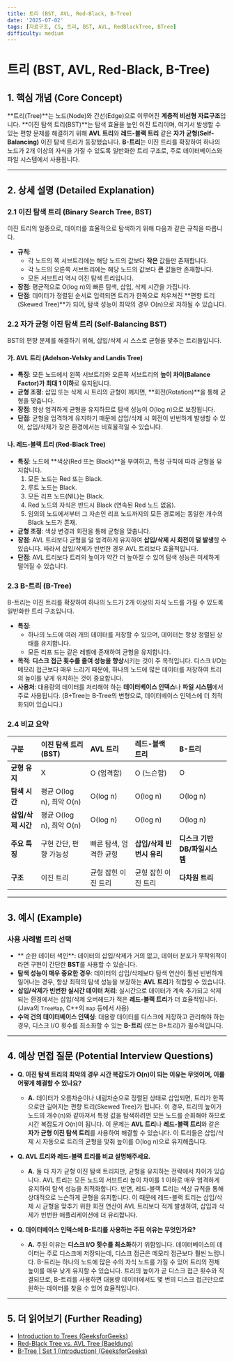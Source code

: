 ```yaml
---
title: 트리 (BST, AVL, Red-Black, B-Tree)
date: '2025-07-02'
tags: [자료구조, CS, 트리, BST, AVL, RedBlackTree, BTree]
difficulty: medium
---
```


# 트리 (BST, AVL, Red-Black, B-Tree)

## 1. 핵심 개념 (Core Concept)

\*\*트리(Tree)\*\*는 노드(Node)와 간선(Edge)으로 이루어진 **계층적 비선형 자료구조**입니다. \*\*이진 탐색 트리(BST)\*\*는 탐색 효율을 높인 이진 트리이며, 여기서 발생할 수 있는 편향 문제를 해결하기 위해 **AVL 트리**와 **레드-블랙 트리** 같은 **자가 균형(Self-Balancing)** 이진 탐색 트리가 등장했습니다. **B-트리**는 이진 트리를 확장하여 하나의 노드가 2개 이상의 자식을 가질 수 있도록 일반화한 트리 구조로, 주로 데이터베이스와 파일 시스템에서 사용됩니다.

______________________________________________________________________

## 2. 상세 설명 (Detailed Explanation)

### 2.1 이진 탐색 트리 (Binary Search Tree, BST)

이진 트리의 일종으로, 데이터를 효율적으로 탐색하기 위해 다음과 같은 규칙을 따릅니다.

- **규칙**:
  - 각 노드의   쪽 서브트리에는 해당 노드의 값보다 **작은** 값들만 존재합니다.
  - 각 노드의 오른쪽 서브트리에는 해당 노드의 값보다 **큰** 값들만 존재합니다.
  - 모든 서브트리 역시 이진 탐색 트리입니다.
- **장점**: 평균적으로 O(log n)의 빠른 탐색, 삽입, 삭제 시간을 가집니다.
- **단점**: 데이터가 정렬된 순서로 입력되면 트리가 한쪽으로 치우쳐진 \*\*편향 트리(Skewed Tree)\*\*가 되어, 탐색 성능이 최악의 경우 O(n)으로 저하될 수 있습니다.

### 2.2 자가 균형 이진 탐색 트리 (Self-Balancing BST)

BST의 편향 문제를 해결하기 위해, 삽입/삭제 시 스스로 균형을 맞추는 트리들입니다.

#### 가. AVL 트리 (Adelson-Velsky and Landis Tree)

- **특징**: 모든 노드에서 왼쪽 서브트리와 오른쪽 서브트리의 **높이 차이(Balance Factor)가 최대 1 이하**로 유지됩니다.
- **균형 조정**: 삽입 또는 삭제 시 트리의 균형이 깨지면, \*\*회전(Rotation)\*\*을 통해 균형을 맞춥니다.
- **장점**: 항상 엄격하게 균형을 유지하므로 탐색 성능이 O(log n)으로 보장됩니다.
- **단점**: 균형을 엄격하게 유지하기 때문에 삽입/삭제 시 회전이 빈번하게 발생할 수 있어, 삽입/삭제가 잦은 환경에서는 비효율적일 수 있습니다.

#### 나. 레드-블랙 트리 (Red-Black Tree)

- **특징**: 노드에 \*\*색상(Red 또는 Black)\*\*을 부여하고, 특정 규칙에 따라 균형을 유지합니다.
  1. 모든 노드는 Red 또는 Black.
  1. 루트 노드는 Black.
  1. 모든 리프 노드(NIL)는 Black.
  1. Red 노드의 자식은 반드시 Black (연속된 Red 노드 없음).
  1. 임의의 노드에서부터 그 자손인 리프 노드까지의 모든 경로에는 동일한 개수의 Black 노드가 존재.
- **균형 조정**: 색상 변경과 회전을 통해 균형을 맞춥니다.
- **장점**: AVL 트리보다 균형을 덜 엄격하게 유지하여 **삽입/삭제 시 회전이 덜 발생**할 수 있습니다. 따라서 삽입/삭제가 빈번한 경우 AVL 트리보다 효율적입니다.
- **단점**: AVL 트리보다 트리의 높이가 약간 더 높아질 수 있어 탐색 성능은 미세하게 떨어질 수 있습니다.

### 2.3 B-트리 (B-Tree)

B-트리는 이진 트리를 확장하여 하나의 노드가 2개 이상의 자식 노드를 가질 수 있도록 일반화한 트리 구조입니다.

- **특징**:
  - 하나의 노드에 여러 개의 데이터를 저장할 수 있으며, 데이터는 항상 정렬된 상태를 유지합니다.
  - 모든 리프   드는 같은 레벨에 존재하여 균형을 유지합니다.
- **목적**: **디스크 접근 횟수를 줄여 성능을 향상**시키는 것이 주 목적입니다. 디스크 I/O는 메모리 접근보다 매우 느리기 때문에, 하나의 노드에 많은 데이터를 저장하여 트리의 높이를 낮게 유지하는 것이 중요합니다.
- **사용처**: 대용량의 데이터를 처리해야 하는 **데이터베이스 인덱스**나 **파일 시스템**에서 주로 사용됩니다. (B+Tree는 B-Tree의 변형으로, 데이터베이스 인덱스에 더 최적화되어 있습니다.)

### 2.4 비교 요약

| 구분               | 이진 탐색 트리 (BST)     | AVL 트리               | 레드-블랙 트리            | B-트리                        |
| :----------------- | :----------------------- | :--------------------- | :------------------------ | :---------------------------- |
| **균형 유지**      | X                        | O (엄격함)             | O (느슨함)                | O                             |
| **탐색 시간**      | 평균 O(log n), 최악 O(n) | O(log n)               | O(log n)                  | O(log n)                      |
| **삽입/삭제 시간** | 평균 O(log n), 최악 O(n) | O(log n)               | O(log n)                  | O(log n)                      |
| **주요 특징**      | 구현 간단, 편향 가능성   | 빠른 탐색, 엄격한 균형 | **삽입/삭제 빈번시 유리** | **디스크 기반 DB/파일시스템** |
| **구조**           | 이진 트리                | 균형 잡힌 이진 트리    | 균형 잡힌 이진 트리       | **다차원 트리**               |

______________________________________________________________________

## 3. 예시 (Example)

### 사용 사례별 트리 선택

- \*\*  순한 데이터 색인\*\*: 데이터의 삽입/삭제가 거의 없고, 데이터 분포가 무작위적이라면 구현이 간단한 **BST**를 사용할 수 있습니다.
- **탐색 성능이 매우 중요한 경우**: 데이터의 삽입/삭제보다 탐색 연산이 훨씬 빈번하게 일어나는 경우, 항상 최적의 탐색 성능을 보장하는 **AVL 트리**가 적합할 수 있습니다.
- **삽입/삭제가 빈번한 실시간 데이터 처리**: 실시간으로 데이터가 계속 추가되고 삭제되는 환경에서는 삽입/삭제 오버헤드가 적은 **레드-블랙 트리**가 더 효율적입니다. (Java의 `TreeMap`, C++의 `map` 등에서 사용)
- **수억 건의 데이터베이스 인덱싱**: 대용량 데이터를 디스크에 저장하고 관리해야 하는 경우, 디스크 I/O 횟수를 최소화할 수 있는 **B-트리** (또는 B+트리)가 필수적입니다.

______________________________________________________________________

## 4. 예상 면접 질문 (Potential Interview Questions)

- **Q. 이진 탐색 트리의 최악의 경우 시간 복잡도가 O(n)이 되는 이유는 무엇이며, 이를 어떻게 해결할 수 있나요?**

  - **A.** 데이터가 오름차순이나 내림차순으로 정렬된 상태로 삽입되면, 트리가 한쪽으로만 길어지는 편향 트리(Skewed Tree)가 됩니다. 이 경우, 트리의 높이가 노드의 개수(n)와 같아져서 특정 값을 탐색하려면 모든 노드를 순회해야 하므로 시간 복잡도가 O(n)이 됩니다. 이 문제는 **AVL 트리**나 **레드-블랙 트리**와 같은 **자가 균형 이진 탐색 트리**를 사용하여 해결할 수 있습니다. 이 트리들은 삽입/삭제 시 자동으로 트리의 균형을 맞춰 높이를 O(log n)으로 유지해줍니다.

- **Q. AVL 트리와 레드-블랙 트리를 비교 설명해주세요.**

  - **A.** 둘 다 자가 균형 이진 탐색 트리지만, 균형을 유지하는 전략에서 차이가 있습니다. AVL 트리는 모든 노드의 서브트리 높이 차이를 1 이하로 매우 엄격하게 유지하여 탐색 성능을 최적화합니다. 반면, 레드-블랙 트리는 색상 규칙을 통해 상대적으로 느슨하게 균형을 유지합니다. 이 때문에 레드-블랙 트리는 삽입/삭제 시 균형을 맞추기 위한 회전 연산이 AVL 트리보다 적게 발생하여, 삽입과 삭제가 빈번한 애플리케이션에 더 유리합니다.

- **Q. 데이터베이스 인덱스에 B-트리를 사용하는 주된 이유는 무엇인가요?**

  - **A.** 주된 이유는 **디스크 I/O 횟수를 최소화**하기 위함입니다. 데이터베이스의 데이터는 주로 디스크에 저장되는데, 디스크 접근은 메모리 접근보다 훨씬 느립니다. B-트리는 하나의 노드에 많은 수의 자식 노드를 가질 수 있어 트리의 전체 높이를 매우 낮게 유지할 수 있습니다. 트리의 높이가 곧 디스크 접근 횟수와 직결되므로, B-트리를 사용하면 대용량 데이터에서도 몇 번의 디스크 접근만으로 원하는 데이터를 찾을 수 있어 효율적입니다.

______________________________________________________________________

## 5. 더 읽어보기 (Further Reading)

- [Introduction to Trees (GeeksforGeeks)](https://www.geeksforgeeks.org/introduction-to-tree-data-structure/)
- [Red-Black Tree vs. AVL Tree (Baeldung)](https://www.baeldung.com/cs/avl-vs-red-black-trees)
- [B-Tree | Set 1 (Introduction) (GeeksforGeeks)](https://www.geeksforgeeks.org/b-tree-set-1-introduction-2/)
